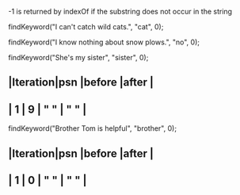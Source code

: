  -1    is returned by indexOf if the substring does not occur in the string
 
 
 
 


findKeyword("I can't catch wild cats.", "cat", 0);

findKeyword("I know nothing about snow plows.", "no", 0);

findKeyword("She's my sister", "sister", 0);

|Iteration|psn  |before   |after    |
-------------------------------------
|   1      | 9  |  "  "    |   " "  |
------------------------------------

findKeyword("Brother Tom is helpful", "brother", 0);


|Iteration|psn  |before   |after    |
-------------------------------------
|   1      | 0  |  "  "    |   " "  |
------------------------------------